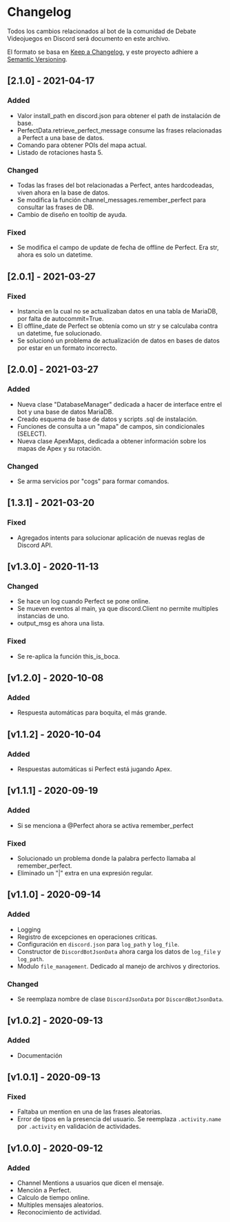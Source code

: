 # Changelog
Todos los cambios relacionados al bot de la comunidad de Debate Videojuegos en Discord será documento en este archivo.

El formato se basa en [Keep a Changelog](https://keepachangelog.com/en/1.0.0/), y este proyecto adhiere a [Semantic Versioning](https://semver.org/spec/v2.0.0.html).

## [2.1.0] - 2021-04-17
### Added
* Valor install_path en discord.json para obtener el path de instalación de base.
* PerfectData.retrieve_perfect_message consume las frases relacionadas a Perfect a una base de datos.
* Comando para obtener POIs del mapa actual.
* Listado de rotaciones hasta 5.

### Changed
* Todas las frases del bot relacionadas a Perfect, antes hardcodeadas, viven ahora en la base de datos.
* Se modifica la función channel_messages.remember_perfect para consultar las frases de DB.
* Cambio de diseño en tooltip de ayuda.

### Fixed
* Se modifica el campo de update de fecha de offline de Perfect. Era str, ahora es solo un datetime.

## [2.0.1] - 2021-03-27
### Fixed
* Instancia en la cual no se actualizaban datos en una tabla de MariaDB, por falta de autocommit=True.
* El offline_date de Perfect se obtenía como un str y se calculaba contra un datetime, fue solucionado.
* Se solucionó un problema de actualización de datos en bases de datos por estar en un formato incorrecto.

## [2.0.0] - 2021-03-27
### Added
* Nueva clase "DatabaseManager" dedicada a hacer de interface entre el bot y una base de datos MariaDB.
* Creado esquema de base de datos y scripts .sql de instalación.
* Funciones de consulta a un "mapa" de campos, sin condicionales (SELECT).
* Nueva clase ApexMaps, dedicada a obtener información sobre los mapas de Apex y su rotación.

### Changed
* Se arma servicios por "cogs" para formar comandos.

## [1.3.1] - 2021-03-20
### Fixed
* Agregados intents para solucionar aplicación de nuevas reglas de Discord API.

## [v1.3.0] - 2020-11-13
### Changed
* Se hace un log cuando Perfect se pone online.
* Se mueven eventos al main, ya que discord.Client no permite multiples instancias de uno.
* output_msg es ahora una lista.

### Fixed
* Se re-aplica la función this_is_boca.

## [v1.2.0] - 2020-10-08
### Added
* Respuesta automáticas para boquita, el más grande.

## [v1.1.2] - 2020-10-04
### Added
* Respuestas automáticas si Perfect está jugando Apex.

## [v1.1.1] - 2020-09-19
### Added
* Si se menciona a @Perfect ahora se activa remember_perfect

### Fixed
* Solucionado un problema donde la palabra perfecto llamaba al remember_perfect.
* Eliminado un "|" extra en una expresión regular.

## [v1.1.0] - 2020-09-14
### Added
* Logging
* Registro de excepciones en operaciones criticas.
* Configuración en `discord.json` para `log_path` y `log_file`.
* Constructor de `DiscordBotJsonData` ahora carga los datos de `log_file` y `log_path`.
* Modulo `file_management`. Dedicado al manejo de archivos y directorios.

### Changed
* Se reemplaza nombre de clase `DiscordJsonData` por `DiscordBotJsonData`. 

## [v1.0.2] - 2020-09-13
### Added
* Documentación

## [v1.0.1] - 2020-09-13
### Fixed
* Faltaba un mention en una de las frases aleatorias.
* Error de tipos en la presencia del usuario. Se reemplaza `.activity.name` por `.activity` en validación de actividades.

## [v1.0.0] - 2020-09-12
### Added
* Channel Mentions a usuarios que dicen el mensaje.
* Mención a Perfect.
* Calculo de tiempo online.
* Multiples mensajes aleatorios.
* Reconocimiento de actividad.
